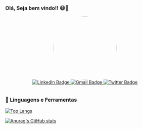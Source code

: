 ### Olá, Seja bem vindo!! 😆👋

<!-- Remember that:  GitHub converts the README Markdown to HTML and renders it on GitHub. -->

<div id="header" align="center">
  <img src=https://i.pinimg.com/originals/d8/5d/f0/d85df08df1212c0f8b219e779c5ebc46.gif height="200" width="200" style="border-radius:60%" />

 </div>

<div id="badges" align="center">
  <a href="linkedin.com/in/dhiegoferreira">
  <img src="https://img.shields.io/badge/LinkedIn-blue?style=for-the-badge&logo=linkedin&logoColor=white" alt="LinkedIn Badge"/>
  </a>  
  <a href="">
  <img src="https://img.shields.io/badge/Gmail-red?style=for-the-badge&logo=gmail&logoColor=white" alt="Gmail Badge"/>
  </a>  
  <a href="https://twitter.com/DhiegoFerreir13">
  <img src="https://img.shields.io/badge/Twitter-blue?style=for-the-badge&logo=twitter&logoColor=white" alt="Twitter Badge"/>
  </a>
  <p></p>
  <img src="https://komarev.com/ghpvc/?username=dhiegoferreira&style=flat-square&color=blueviolet" alt=""/>
</div>

 ### 🧰 Linguagens e Ferramentas


<div align="left">
    
[![Top Langs](https://github-readme-stats.vercel.app/api/top-langs/?username=dhiegoferreira&layout=compact&border_radius=20&theme=jolly&locale=pt-br)](https://github.com/dhiegoferreira) 

[![Anurag's GitHub stats](https://github-readme-stats.vercel.app/api?username=dhiegoferreira&hied=prs&show_icons=true&border_radius=20&theme=jolly&locale=pt-br)](https://github.com/dhiegoferreira)
</div>
